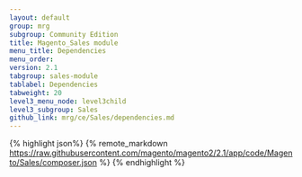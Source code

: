 ```yaml
---
layout: default
group: mrg
subgroup: Community Edition
title: Magento_Sales module
menu_title: Dependencies
menu_order:
version: 2.1
tabgroup: sales-module
tablabel: Dependencies
tabweight: 20
level3_menu_node: level3child
level3_subgroup: Sales
github_link: mrg/ce/Sales/dependencies.md
---
```


{% highlight json%}
{% remote_markdown https://raw.githubusercontent.com/magento/magento2/2.1/app/code/Magento/Sales/composer.json %}
{% endhighlight %}
